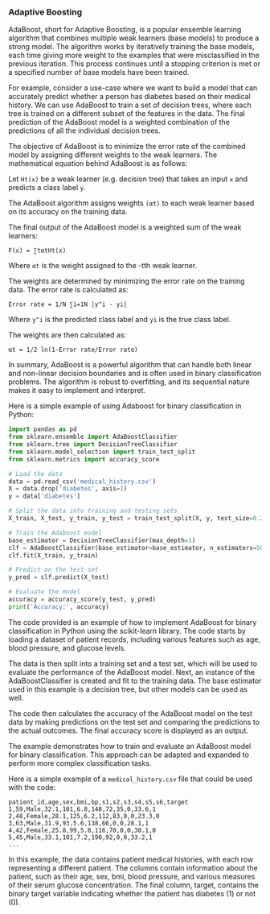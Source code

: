 ### Adaptive Boosting

AdaBoost, short for Adaptive Boosting, is a popular ensemble learning algorithm that combines multiple weak learners (base models) to produce a strong model. The algorithm works by iteratively training the base models, each time giving more weight to the examples that were misclassified in the previous iteration. This process continues until a stopping criterion is met or a specified number of base models have been trained.

For example, consider a use-case where we want to build a model that can accurately predict whether a person has diabetes based on their medical history. We can use AdaBoost to train a set of decision trees, where each tree is trained on a different subset of the features in the data. The final prediction of the AdaBoost model is a weighted combination of the predictions of all the individual decision trees.

The objective of AdaBoost is to minimize the error rate of the combined model by assigning different weights to the weak learners. The mathematical equation behind AdaBoost is as follows:

Let `Ht(x)` be a weak learner (e.g. decision tree) that takes an input `x` and predicts a class label `y`.

The AdaBoost algorithm assigns weights `(αt)` to each weak learner based on its accuracy on the training data.

The final output of the AdaBoost model is a weighted sum of the weak learners:
```
F(x) = ∑tαtHt(x)
```
Where `αt` is the weight assigned to the -tth weak learner.

The weights are determined by minimizing the error rate on the training data. The error rate is calculated as:
```
Error rate = 1/N ∑i=1N |y^i - yi|
```
Where `y^i` is the predicted class label and `yi` is the true class label.

The weights are then calculated as:
```
αt = 1/2 ln(1-Error rate/Error rate)
```
In summary, AdaBoost is a powerful algorithm that can handle both linear and non-linear decision boundaries and is often used in binary classification problems. The algorithm is robust to overfitting, and its sequential nature makes it easy to implement and interpret.

Here is a simple example of using Adaboost for binary classification in Python:
```python
import pandas as pd
from sklearn.ensemble import AdaBoostClassifier
from sklearn.tree import DecisionTreeClassifier
from sklearn.model_selection import train_test_split
from sklearn.metrics import accuracy_score

# Load the data
data = pd.read_csv('medical_history.csv')
X = data.drop('diabetes', axis=1)
y = data['diabetes']

# Split the data into training and testing sets
X_train, X_test, y_train, y_test = train_test_split(X, y, test_size=0.2)

# Train the Adaboost model
base_estimator = DecisionTreeClassifier(max_depth=1)
clf = AdaBoostClassifier(base_estimator=base_estimator, n_estimators=50)
clf.fit(X_train, y_train)

# Predict on the test set
y_pred = clf.predict(X_test)

# Evaluate the model
accuracy = accuracy_score(y_test, y_pred)
print('Accuracy:', accuracy)

```

The code provided is an example of how to implement AdaBoost for binary classification in Python using the scikit-learn library. The code starts by loading a dataset of patient records, including various features such as age, blood pressure, and glucose levels.

The data is then split into a training set and a test set, which will be used to evaluate the performance of the AdaBoost model. Next, an instance of the AdaBoostClassifier is created and fit to the training data. The base estimator used in this example is a decision tree, but other models can be used as well.

The code then calculates the accuracy of the AdaBoost model on the test data by making predictions on the test set and comparing the predictions to the actual outcomes. The final accuracy score is displayed as an output.

The example demonstrates how to train and evaluate an AdaBoost model for binary classification. This approach can be adapted and expanded to perform more complex classification tasks.

Here is a simple example of a `medical_history.csv` file that could be used with the code:
```
patient_id,age,sex,bmi,bp,s1,s2,s3,s4,s5,s6,target
1,59,Male,32.1,101,6.8,148,72,35,0,33.6,1
2,48,Female,28.1,125,6.2,112,83,0,0,23.3,0
3,63,Male,31.9,93,5.6,138,66,0,0,28.1,1
4,42,Female,25.8,99,5.8,116,70,0,0,30.1,0
5,45,Male,33.1,101,7.2,190,92,0,0,33.2,1
...
```

In this example, the data contains patient medical histories, with each row representing a different patient. The columns contain information about the patient, such as their age, sex, bmi, blood pressure, and various measures of their serum glucose concentration. The final column, target, contains the binary target variable indicating whether the patient has diabetes (1) or not (0).